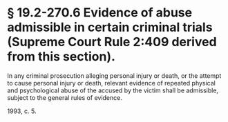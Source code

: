 # § 19.2-270.6 Evidence of abuse admissible in certain criminal trials (Supreme Court Rule 2:409 derived from this section).

<p>In any criminal prosecution alleging personal injury or death, or the attempt to cause personal injury or death, relevant evidence of repeated physical and psychological abuse of the accused by the victim shall be admissible, subject to the general rules of evidence.</p><p>1993, c. 5.</p>